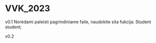 # VVK_2023
v0.1
Norėdami paleisti pagrindiniame faile, naudokite sita fukcija:
Student student;

v0.2
